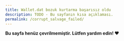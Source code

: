 ```yaml
---
title: Wallet.dat bozuk kurtarma başarısız oldu
description: TODO - Bu sayfanın kısa açıklaması.
permalink: /corrupt_salvage_failed/
---
```


**Bu sayfa henüz çevrilmemiştir. Lütfen yardım edin! ❤**

